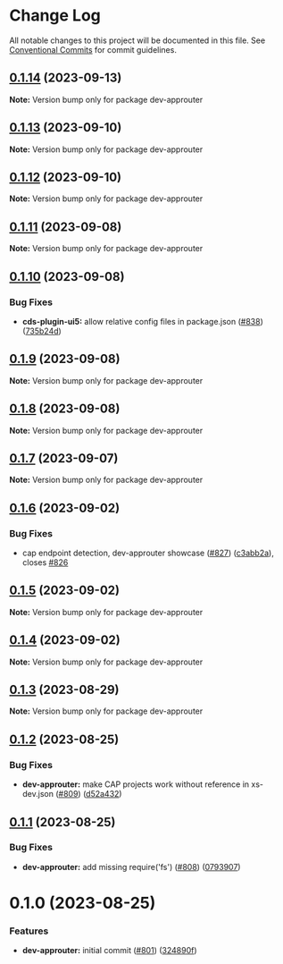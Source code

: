 # Change Log

All notable changes to this project will be documented in this file.
See [Conventional Commits](https://conventionalcommits.org) for commit guidelines.

## [0.1.14](https://github.com/ui5-community/ui5-ecosystem-showcase/compare/dev-approuter@0.1.13...dev-approuter@0.1.14) (2023-09-13)

**Note:** Version bump only for package dev-approuter





## [0.1.13](https://github.com/ui5-community/ui5-ecosystem-showcase/compare/dev-approuter@0.1.12...dev-approuter@0.1.13) (2023-09-10)

**Note:** Version bump only for package dev-approuter





## [0.1.12](https://github.com/ui5-community/ui5-ecosystem-showcase/compare/dev-approuter@0.1.11...dev-approuter@0.1.12) (2023-09-10)

**Note:** Version bump only for package dev-approuter





## [0.1.11](https://github.com/ui5-community/ui5-ecosystem-showcase/compare/dev-approuter@0.1.10...dev-approuter@0.1.11) (2023-09-08)

**Note:** Version bump only for package dev-approuter





## [0.1.10](https://github.com/ui5-community/ui5-ecosystem-showcase/compare/dev-approuter@0.1.9...dev-approuter@0.1.10) (2023-09-08)


### Bug Fixes

* **cds-plugin-ui5:** allow relative config files in package.json ([#838](https://github.com/ui5-community/ui5-ecosystem-showcase/issues/838)) ([735b24d](https://github.com/ui5-community/ui5-ecosystem-showcase/commit/735b24d34cebee5463c97c3bb5a3d58e07dace24))





## [0.1.9](https://github.com/ui5-community/ui5-ecosystem-showcase/compare/dev-approuter@0.1.8...dev-approuter@0.1.9) (2023-09-08)

**Note:** Version bump only for package dev-approuter





## [0.1.8](https://github.com/ui5-community/ui5-ecosystem-showcase/compare/dev-approuter@0.1.7...dev-approuter@0.1.8) (2023-09-08)

**Note:** Version bump only for package dev-approuter





## [0.1.7](https://github.com/ui5-community/ui5-ecosystem-showcase/compare/dev-approuter@0.1.6...dev-approuter@0.1.7) (2023-09-07)

**Note:** Version bump only for package dev-approuter





## [0.1.6](https://github.com/ui5-community/ui5-ecosystem-showcase/compare/dev-approuter@0.1.5...dev-approuter@0.1.6) (2023-09-02)


### Bug Fixes

* cap endpoint detection, dev-approuter showcase ([#827](https://github.com/ui5-community/ui5-ecosystem-showcase/issues/827)) ([c3abb2a](https://github.com/ui5-community/ui5-ecosystem-showcase/commit/c3abb2aeb23ff7a1dced632c8b2e1abad168e274)), closes [#826](https://github.com/ui5-community/ui5-ecosystem-showcase/issues/826)





## [0.1.5](https://github.com/ui5-community/ui5-ecosystem-showcase/compare/dev-approuter@0.1.4...dev-approuter@0.1.5) (2023-09-02)

**Note:** Version bump only for package dev-approuter





## [0.1.4](https://github.com/ui5-community/ui5-ecosystem-showcase/compare/dev-approuter@0.1.3...dev-approuter@0.1.4) (2023-09-02)

**Note:** Version bump only for package dev-approuter





## [0.1.3](https://github.com/ui5-community/ui5-ecosystem-showcase/compare/dev-approuter@0.1.2...dev-approuter@0.1.3) (2023-08-29)

**Note:** Version bump only for package dev-approuter





## [0.1.2](https://github.com/ui5-community/ui5-ecosystem-showcase/compare/dev-approuter@0.1.1...dev-approuter@0.1.2) (2023-08-25)


### Bug Fixes

* **dev-approuter:** make CAP projects work without reference in xs-dev.json ([#809](https://github.com/ui5-community/ui5-ecosystem-showcase/issues/809)) ([d52a432](https://github.com/ui5-community/ui5-ecosystem-showcase/commit/d52a432609630da3ac215cdcc1a501d7be37655d))





## [0.1.1](https://github.com/ui5-community/ui5-ecosystem-showcase/compare/dev-approuter@0.1.0...dev-approuter@0.1.1) (2023-08-25)


### Bug Fixes

* **dev-approuter:** add missing require('fs') ([#808](https://github.com/ui5-community/ui5-ecosystem-showcase/issues/808)) ([0793907](https://github.com/ui5-community/ui5-ecosystem-showcase/commit/07939070bb60f4acb81864b2fd59d2b730f19e7f))





# 0.1.0 (2023-08-25)


### Features

* **dev-approuter:** initial commit ([#801](https://github.com/ui5-community/ui5-ecosystem-showcase/issues/801)) ([324890f](https://github.com/ui5-community/ui5-ecosystem-showcase/commit/324890f9916e6a3379685e353007c1ee6e73ca4c))
